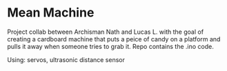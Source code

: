 # Mean Machine
Project collab between Archisman Nath and Lucas L. with the goal of creating a cardboard machine that puts a peice of candy on a platform and pulls it away when someone tries to grab it. 
Repo contains the .ino code.

Using: servos, ultrasonic distance sensor

